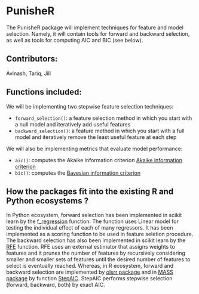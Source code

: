 # PunisheR

The PunisheR package will implement techniques for feature and model selection. Namely, it will contain tools for forward and backward selection, as well as tools for computing AIC and BIC (see below). 


## Contributors: 

Avinash, Tariq, Jill


## Functions included:

We will be implementing two stepwise feature selection techniques:

- `forward_selection()`: a feature selection method in which you start with a null model and iteratively add useful features 
- `backward_selection()`: a feature method in which you start with a full model and iteratively remove the least useful feature at each step

We will also be implementing metrics that evaluate model performance: 

- `aic()`: computes the Akaike information criterion [Akaike information criterion](https://en.wikipedia.org/wiki/Akaike_information_criterion)
- `bic()`: computes the [Bayesian information criterion](https://en.wikipedia.org/wiki/Bayesian_information_criterion) 


## How the packages fit into the existing R and Python ecosystems ?

In Python ecosystem, forward selection has been implemented in scikit learn by the 
[f_regression](http://scikit-learn.org/stable/modules/generated/sklearn.feature_selection.f_regression.html) function. The function uses Linear model for testing the individual effect of each of many regressors. It has been implemented as a scoring function to be used in feature seletion procedure. The backward selection has also been implemented in scikit learn by the [RFE](http://scikit-learn.org/stable/modules/generated/sklearn.feature_selection.RFE.html) function. RFE uses an external estimator that assigns weights to features and it prunes the number of features by recursively considering smaller and smaller sets of features until the desired number of features to select is eventually reached. Whereas, in R ecosystem, forward and backward selection are implemented by [olsrr package](https://cran.r-project.org/web/packages/olsrr/)
and in [MASS package](https://cran.r-project.org/web/packages/MASS/MASS.pdf) by function 
[StepAIC](https://stat.ethz.ch/R-manual/R-devel/library/MASS/html/stepAIC.html). StepAIC performs stepwise selection (forward, backward, both) by exact AIC.

